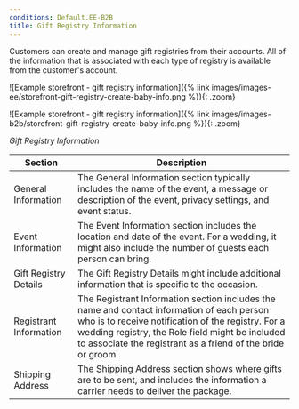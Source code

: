 ```yaml
---
conditions: Default.EE-B2B
title: Gift Registry Information
---
```


Customers can create and manage gift registries from their accounts. All of the information that is associated with each type of registry is available from the customer's account. 

<!--{% if "Default.EE Only" contains site.edition %}-->
![Example storefront - gift registry information]({% link images/images-ee/storefront-gift-registry-create-baby-info.png %}){: .zoom}
<!--{% endif %}-->
<!--{% if "Default.B2B Only" contains site.edition %}-->
![Example storefront - gift registry information]({% link images/images-b2b/storefront-gift-registry-create-baby-info.png %}){: .zoom}
<!--{% endif %}-->
_Gift Registry Information_

|Section|Description|
|--- |--- |
|General Information|The General Information section typically includes the name of the event, a message or description of the event, privacy settings, and event status.|
|Event Information|The Event Information section includes the location and date of the event. For a wedding, it might also include the number of guests each person can bring.|
|Gift Registry Details|The Gift Registry Details might include additional information that is specific to the occasion.|
|Registrant Information|The Registrant Information section includes the name and contact information of each person who is to receive notification of the  registry. For a wedding registry, the Role field might be included to associate the registrant as a friend of the bride or groom.|
|Shipping Address|The Shipping Address section shows where gifts are to be sent, and includes the information a carrier needs to deliver the package.|